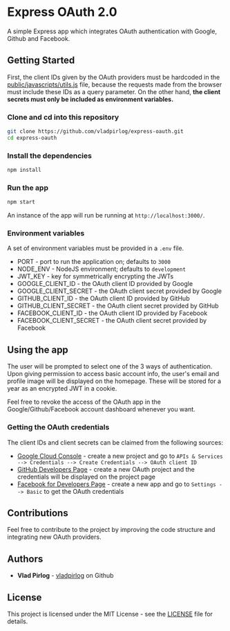 # Express OAuth 2.0

A simple Express app which integrates OAuth authentication with Google, Github and Facebook.

## Getting Started

First, the client IDs given by the OAuth providers must be hardcoded in
the [public/javascripts/utils.js](public/javascripts/utils.js) file, because the requests made from the browser must include these IDs as a query parameter. On the other hand, **the client secrets must only be included as environment variables.**

### Clone and cd into this repository

```bash
git clone https://github.com/vladpirlog/express-oauth.git
cd express-oauth
```

### Install the dependencies

```bash
npm install
```

### Run the app

```bash
npm start
```

An instance of the app will run be running at `http://localhost:3000/`.

### Environment variables

A set of environment variables must be provided in a `.env` file.

* PORT - port to run the application on; defaults to `3000`
* NODE_ENV - NodeJS environment; defaults to `development`
* JWT_KEY - key for symmetrically encrypting the JWTs
* GOOGLE_CLIENT_ID - the OAuth client ID provided by Google
* GOOGLE_CLIENT_SECRET - the OAuth client secret provided by Google
* GITHUB_CLIENT_ID - the OAuth client ID provided by GitHub
* GITHUB_CLIENT_SECRET - the OAuth client secret provided by GitHub
* FACEBOOK_CLIENT_ID - the OAuth client ID provided by Facebook
* FACEBOOK_CLIENT_SECRET - the OAuth client secret provided by Facebook

## Using the app

The user will be prompted to select one of the 3 ways of authentication. Upon giving permission to access basic account info, the user's email and profile image will be displayed on the homepage. These will be stored for a year as an encrypted JWT in a cookie.

Feel free to revoke the access of the OAuth app in the Google/Github/Facebook account dashboard whenever you want.

### Getting the OAuth credentials

The client IDs and client secrets can be claimed from the following sources:

* [Google Cloud Console](https://console.cloud.google.com/) - create a new project and go to `APIs & Services --> Credentials --> Create Credentials --> OAuth client ID`
* [GitHub Developers Page](https://github.com/settings/developers) - create a new OAuth project and the credentials will be displayed on the project page
* [Facebook for Developers Page](https://developers.facebook.com/apps/) - create a new app and go to `Settings --> Basic` to get the OAuth credentials

## Contributions

Feel free to contribute to the project by improving the code structure and integrating new OAuth providers.

## Authors

* **Vlad Pirlog** - [vladpirlog](https://github.com/vladpirlog) on Github

## License

This project is licensed under the MIT License - see the [LICENSE](LICENSE) file for details.
